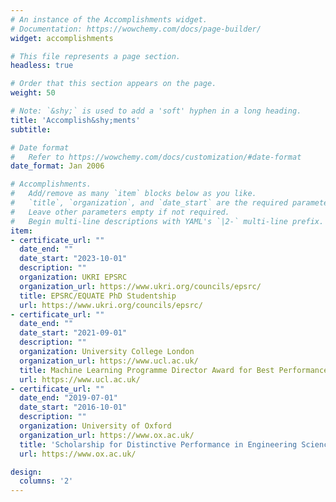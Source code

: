 ```yaml
---
# An instance of the Accomplishments widget.
# Documentation: https://wowchemy.com/docs/page-builder/
widget: accomplishments

# This file represents a page section.
headless: true

# Order that this section appears on the page.
weight: 50

# Note: `&shy;` is used to add a 'soft' hyphen in a long heading.
title: 'Accomplish&shy;ments'
subtitle:

# Date format
#   Refer to https://wowchemy.com/docs/customization/#date-format
date_format: Jan 2006

# Accomplishments.
#   Add/remove as many `item` blocks below as you like.
#   `title`, `organization`, and `date_start` are the required parameters.
#   Leave other parameters empty if not required.
#   Begin multi-line descriptions with YAML's `|2-` multi-line prefix.
item:
- certificate_url: ""
  date_end: ""
  date_start: "2023-10-01"
  description: ""
  organization: UKRI EPSRC
  organization_url: https://www.ukri.org/councils/epsrc/
  title: EPSRC/EQUATE PhD Studentship
  url: https://www.ukri.org/councils/epsrc/
- certificate_url: ""
  date_end: ""
  date_start: "2021-09-01"
  description: ""
  organization: University College London
  organization_url: https://www.ucl.ac.uk/
  title: Machine Learning Programme Director Award for Best Performance
  url: https://www.ucl.ac.uk/
- certificate_url: ""
  date_end: "2019-07-01"
  date_start: "2016-10-01"
  description: ""
  organization: University of Oxford
  organization_url: https://www.ox.ac.uk/
  title: 'Scholarship for Distinctive Performance in Engineering Science'
  url: https://www.ox.ac.uk/

design:
  columns: '2' 
---
```

